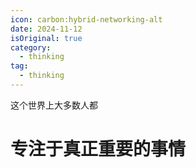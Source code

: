 ```yaml
---
icon: carbon:hybrid-networking-alt
date: 2024-11-12
isOriginal: true
category:
  - thinking
tag:
  - thinking
---
```


这个世界上大多数人都

<!-- more -->

# 专注于真正重要的事情

